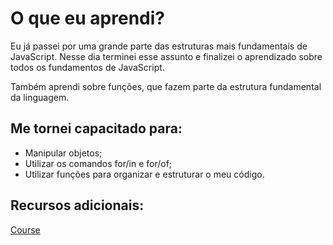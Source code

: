 # O que eu aprendi?

Eu já passei por uma grande parte das estruturas mais fundamentais de JavaScript. Nesse dia terminei esse assunto e finalizei o aprendizado sobre todos os fundamentos de JavaScript.

Também aprendi sobre funções, que fazem parte da estrutura fundamental da linguagem.

## Me tornei capacitado para:

- Manipular objetos;
- Utilizar os comandos for/in e for/of;
- Utilizar funções para organizar e estruturar o meu código.

## Recursos adicionais:

[Course](https://app.betrybe.com/course/fundamentals/introducao-a-javascript-e-logica-de-programacao/javascript-objetos-e-funcoes/5901c768-9dee-46e8-b23f-c03e76c5b8b3/recursos-adicionais-opcional/1751c6b7-702f-4148-9834-d68fed966ce7?use_case=side_bar)
